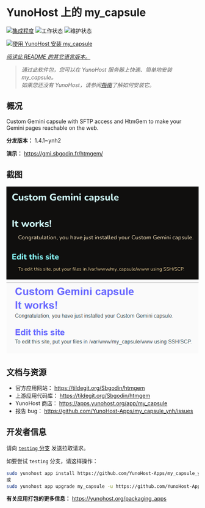 <!--
注意：此 README 由 <https://github.com/YunoHost/apps/tree/master/tools/readme_generator> 自动生成
请勿手动编辑。
-->

# YunoHost 上的 my_capsule

[![集成程度](https://apps.yunohost.org/badge/integration/my_capsule)](https://ci-apps.yunohost.org/ci/apps/my_capsule/)
![工作状态](https://apps.yunohost.org/badge/state/my_capsule)
![维护状态](https://apps.yunohost.org/badge/maintained/my_capsule)

[![使用 YunoHost 安装 my_capsule](https://install-app.yunohost.org/install-with-yunohost.svg)](https://install-app.yunohost.org/?app=my_capsule)

*[阅读此 README 的其它语言版本。](./ALL_README.md)*

> *通过此软件包，您可以在 YunoHost 服务器上快速、简单地安装 my_capsule。*  
> *如果您还没有 YunoHost，请参阅[指南](https://yunohost.org/install)了解如何安装它。*

## 概况

Custom Gemini capsule with SFTP access and HtmGem to make your Gemini pages reachable on the web.


**分发版本：** 1.4.1~ynh2

**演示：** <https://gmi.sbgodin.fr/htmgem/>

## 截图

![my_capsule 的截图](./doc/screenshots/screenshot1.png)
![my_capsule 的截图](./doc/screenshots/screenshot2.png)

## 文档与资源

- 官方应用网站： <https://tildegit.org/Sbgodin/htmgem>
- 上游应用代码库： <https://tildegit.org/Sbgodin/htmgem>
- YunoHost 商店： <https://apps.yunohost.org/app/my_capsule>
- 报告 bug： <https://github.com/YunoHost-Apps/my_capsule_ynh/issues>

## 开发者信息

请向 [`testing` 分支](https://github.com/YunoHost-Apps/my_capsule_ynh/tree/testing) 发送拉取请求。

如要尝试 `testing` 分支，请这样操作：

```bash
sudo yunohost app install https://github.com/YunoHost-Apps/my_capsule_ynh/tree/testing --debug
或
sudo yunohost app upgrade my_capsule -u https://github.com/YunoHost-Apps/my_capsule_ynh/tree/testing --debug
```

**有关应用打包的更多信息：** <https://yunohost.org/packaging_apps>
